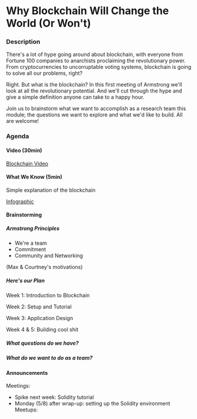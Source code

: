 # Why Blockchain Will Change the World (Or Won't)
### Description
There's a lot of hype going around about blockchain, with everyone from Fortune 100 companies to anarchists proclaiming the revolutionary power. From cryptocurrencies to uncorruptable voting systems, blockchain is going to solve all our problems, right?

Right. But what is the blockchain? In this first meeting of Armstrong we'll look at all the revolutionary potential. And we'll cut through the hype and give a simple definition anyone can take to a happy hour.

Join us to brainstorm what we want to accomplish as a research team this module; the questions we want to explore and what we'd like to build. All are welcome!

### Agenda
#### Video (30min)

[Blockchain Video](https://www.youtube.com/watch?v=c2CsJ2HMA2I)

#### What We Know (5min)

Simple explanation of the blockchain

[Infographic](https://blockgeeks.com/guides/what-is-blockchain-technology/)

#### Brainstorming

##### Armstrong Principles

* We're a team
* Commitment
* Community and Networking

(Max & Courtney's motivations)

##### Here's our Plan

Week 1: Introduction to Blockchain

Week 2: Setup and Tutorial

Week 3: Application Design

Week 4 & 5: Building cool shit

##### What questions do we have?

##### What do we want to do as a team?

#### Announcements
Meetings:
* Spike next week: Solidity tutorial
* Monday (5/8) after wrap-up: setting up the Solidity environment
Meetups:
